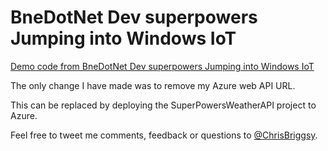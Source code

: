 # BneDotNet Dev superpowers Jumping into Windows IoT

[Demo code from BneDotNet Dev superpowers Jumping into Windows IoT](http://blog.chrisbriggsy.com/Dev-superpowers-Jumping-into-windows-internet-of-things/)

The only change I have made was to remove my Azure web API URL.

This can be replaced by deploying the SuperPowersWeatherAPI project to Azure.

Feel free to tweet me comments, feedback or questions to [@ChrisBriggsy](https://twitter.com/ChrisBriggsy).

